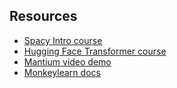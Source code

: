 ## Resources

* [Spacy Intro course](https://course.spacy.io/)
* [Hugging Face Transformer course](https://huggingface.co/course/chapter1/1)
* [Mantium video demo](https://vimeo.com/657567219/c10b66c938)
* [Monkeylearn docs](https://monkeylearn.com/guides/)
